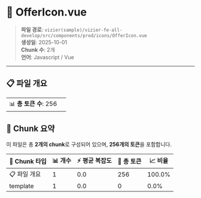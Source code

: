 # 📄 OfferIcon.vue

> **파일 경로**: `vizier(sample)/vizier-fe-all-develop/src/components/prod/icons/OfferIcon.vue`  
> **생성일**: 2025-10-01  
> **Chunk 수**: 2개  
> **언어**: Javascript / Vue
---


## 📋 파일 개요

| | |
|--|--|
| 📊 **총 토큰 수**: 256 |  |






## 🧩 Chunk 요약

이 파일은 총 **2개의 chunk**로 구성되어 있으며, **256개의 토큰**을 포함합니다.

| 🧩 Chunk 타입 | 📊 개수 | ⚡ 평균 복잡도 | 📝 총 토큰 | 📈 비율 |
|---------------|--------|-------------|----------|--------|
| 📋 파일 개요 | 1 | 0.0 | 256 | 100.0% |
| template | 1 | 0.0 | 0 | 0.0% |

